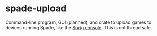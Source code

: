 # spade-upload
Command-line program, GUI (planned), and crate to upload games to devices
running Spade, like the [Sprig console](https://sprig.hackclub.com). This
is not thread safe.
